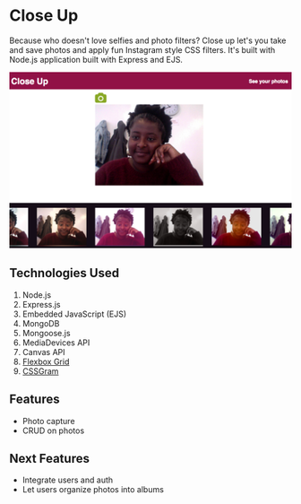 # Close Up

Because who doesn't love selfies and photo filters? Close up let's you take and save photos and apply fun Instagram style CSS filters. It's built with Node.js application built with Express and EJS.

![Alt text](/public/images/closeup.png "Close up screenshot")

## Technologies Used
1. Node.js
2. Express.js
3. Embedded JavaScript (EJS)
4. MongoDB
5. Mongoose.js
4. MediaDevices API
5. Canvas API
6. [Flexbox Grid](http://flexboxgrid.com/)
7. [CSSGram](https://una.im/CSSgram/)

## Features
* Photo capture
* CRUD on photos

## Next Features
* Integrate users and auth
* Let users organize photos into albums
